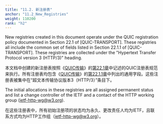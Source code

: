 ```yaml
---
title: "11.2. 新注册表"
anchor: "11.2_New_Registries"
weight: 110200
rank: "h2"
---
```


New registries created in this document operate under the QUIC registration policy documented in Section 22.1 of [QUIC-TRANSPORT]. These registries all include the common set of fields listed in Section 22.1.1 of [QUIC-TRANSPORT]. These registries are collected under the "Hypertext Transfer Protocol version 3 (HTTP/3)" heading.

本文档中创建的新注册表按照《[QUIC传输]()》的[第22.1章]()中记述的QUIC注册表规范来执行。所有注册表均包含《[QUIC传输]()》的[第22.1.1章]()中列出的通用字段。这些注册表被集中在“超文本传输协议版本3（HTTP/3）”条目下。

The initial allocations in these registries are all assigned permanent status and list a change controller of the IETF and a contact of the HTTP working group (ietf-http-wg@w3.org).

在这些注册表中，所有初始注册项的状态均为永久、更改责任人均为IETF，且联系方式均为HTTP工作组（[ietf-http-wg@w3.org](mailto:ietf-http-wg@w3.org)）。
